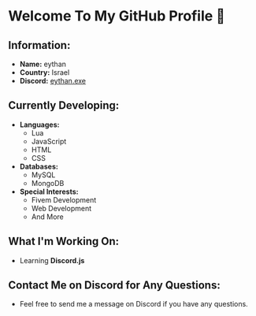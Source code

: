 # Welcome To My GitHub Profile :wave:

## **Information:**

- **Name:** eythan   
- **Country:** Israel  
- **Discord:** [eythan.exe](https://discord.com/users/868540978871566387)   

## **Currently Developing:**  
- **Languages:** 
  - Lua
  - JavaScript
  - HTML
  - CSS   
- **Databases:** 
  - MySQL
  - MongoDB   
- **Special Interests:** 
  - Fivem Development
  - Web Development
  - And More

## **What I'm Working On:**
- Learning **Discord.js**

## **Contact Me on Discord for Any Questions:**
- Feel free to send me a message on Discord if you have any questions.
